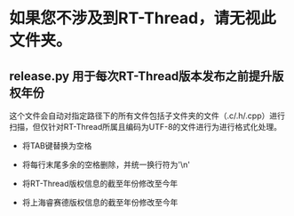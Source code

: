 # 如果您不涉及到RT-Thread，请无视此文件夹。

## release.py 用于每次RT-Thread版本发布之前提升版权年份

这个文件会自动对指定路径下的所有文件包括子文件夹的文件（.c/.h/.cpp）进行扫描，但仅针对RT-Thread所属且编码为UTF-8的文件进行为进行格式化处理。

- 将TAB键替换为空格

-  将每行末尾多余的空格删除，并统一换行符为'\n'

- 将RT-Thread版权信息的截至年份修改至今年
- 将上海睿赛德版权信息的截至年份修改至今年

